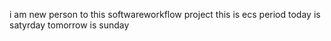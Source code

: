 i am new person to this softwareworkflow project
this is ecs period 
today is satyrday
tomorrow is sunday
